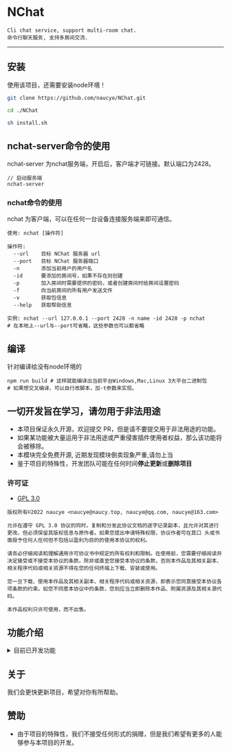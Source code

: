 # NChat
```
Cli chat service, support multi-room chat.
命令行聊天服务, 支持多房间交流.
```

---

## 安装
使用该项目，还需要安装node环境！

``` bash
git clone https://github.com/naucye/NChat.git

cd ./NChat

sh install.sh

```

## nchat-server命令的使用

nchat-server 为nchat服务端，开启后，客户端才可链接。默认端口为2428。

```
// 启动服务端
nchat-server

```
### nchat命令的使用

nchat 为客户端，可以在任何一台设备连接服务端来即可通信。

```
使用: nchat [操作符]

操作符:
  --url    目标 NChat 服务器 url
  --port   目标 NChat 服务器端口
  -n       添加当前用户的用户名
  -id      要添加的房间号，如果不存在则创建
  -p       加入房间时需要提供的密码，或者创建房间时给房间设置密码
  -f       向当前房间的所有用户发送文件
  -v       获取包信息
  --help   获取帮助信息

实例: nchat --url 127.0.0.1 --port 2428 -n name -id 2428 -p nchat
# 在本地上--url与--port可省略，这些参数也可以都省略
```

## 编译
针对编译给没有node环境的
```
npm run build # 这样就能编译出当前平台Windows,Mac,Linux 3大平台二进制包
# 如果想交叉编译，可以自行改脚本，加-t参数来实现。
```

## 一切开发旨在学习，请勿用于非法用途

-   本项目保证永久开源，欢迎提交 PR，但是请不要提交用于非法用途的功能。
-   如果某功能被大量运用于非法用途或严重侵害插件使用者权益，那么该功能将会被移除。
-   本模块完全免费开源, 近期发现模块倒卖现象严重,请勿上当
-   鉴于项目的特殊性，开发团队可能在任何时间**停止更新**或**删除项目**

### 许可证

-   [GPL 3.0]([https://github.com/naucye/NChat/blob/main/LICENSE](https://github.com/naucye/NChat/blob/main/LICENSE))

```
版权所有©2022 naucye <naucye@naucy.top, naucye@qq.com, naucye@163.com>

允许在遵守 GPL 3.0 协议的同时，复制和分发此协议文档的逐字记录副本，且允许对其进行更改，但必须保留其版权信息与原作者。如果您提出申请特殊权限，协议作者可在其口 头或书面授予任何人任何但不包括以盈利为目的的使用本协议的权利。

请务必仔细阅读和理解通用许可协议书中规定的所有权利和限制。在使用前，您需要仔细阅读并决定接受或不接受本协议的条款。除非或直至您接受本协议的条款，否则本作品及其相关副本、相关程序代码或相关资源不得在您的任何终端上下载、安装或使用。

您一旦下载、使用本作品及其相关副本、相关程序代码或相关资源，即表示您同意接受本协议各项条款的约束。如您不同意本协议中的条款，您则应当立即删除本作品、附属资源及其相关源代码。

本作品权利只许可使用，而不出售。
```

## 功能介绍

<details>
  <summary>目前已开发功能</summary>

1.0(2022-7-23)

1.  多用户聊天
2.  支持创建房间

1.1.2(2022-8-27)

3.  增加通过参数指定URL:PORT来访问服务端
4.  增加加入房间密码
5.  文件传输（目前只支持小文件，普通的文本）
6.  增加快速安装脚本，以及添加2个二进制文件

</details>

## 关于

我们会更快更新项目，希望对你有所帮助。

## 赞助

-   由于项目的特殊性，我们不接受任何形式的捐赠，但是我们希望有更多的人能够参与本项目的开发。
